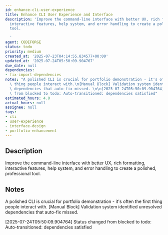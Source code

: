 ```yaml
---
id: enhance-cli-user-experience
title: Enhance CLI User Experience and Interface
description: 'Improve the command-line interface with better UX, rich formatting,
  interactive features, help system, and error handling to create a polished, professional
  tool.

  '
agent: CODEFORGE
status: todo
priority: medium
created_at: '2025-07-23T04:14:55.834577+00:00'
updated_at: '2025-07-24T05:50:09.904767'
due_date: null
dependencies:
- fix-import-dependencies
notes: "A polished CLI is crucial for portfolio demonstration - it's often the first\
  \ thing people interact with.\n[Manual Block] Validation system identified unresolved\
  \ dependencies that auto-fix missed. \n\n[2025-07-24T05:50:09.904764] Status changed\
  \ from blocked to todo: Auto-transitioned: dependencies satisfied"
estimated_hours: 4.0
actual_hours: null
assignee: null
tags:
- cli
- user-experience
- interface-design
- portfolio-enhancement
---
```


## Description

Improve the command-line interface with better UX, rich formatting, interactive features, help system, and error handling to create a polished, professional tool.


## Notes

A polished CLI is crucial for portfolio demonstration - it's often the first thing people interact with.
[Manual Block] Validation system identified unresolved dependencies that auto-fix missed. 

[2025-07-24T05:50:09.904764] Status changed from blocked to todo: Auto-transitioned: dependencies satisfied

